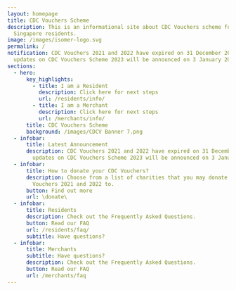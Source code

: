 ```yaml
---
layout: homepage
title: CDC Vouchers Scheme
description: This is an informational site about CDC Vouchers scheme for
  Singapore residents.
image: /images/isomer-logo.svg
permalink: /
notification: CDC Vouchers 2021 and 2022 have expired on 31 December 2022. More
  updates on CDC Vouchers Scheme 2023 will be announced on 3 January 2023.
sections:
  - hero:
      key_highlights:
        - title: I am a Resident
          description: Click here for next steps
          url: /residents/info/
        - title: I am a Merchant
          description: Click here for next steps
          url: /merchants/info/
      title: CDC Vouchers Scheme
      background: /images/CDCV Banner 7.png
  - infobar:
      title: Latest Announcement
      description: CDC Vouchers 2021 and 2022 have expired on 31 December 2022. More
        updates on CDC Vouchers Scheme 2023 will be announced on 3 January 2023.
  - infobar:
      title: How to donate your CDC Vouchers?
      description: Choose from a list of charities that you may donate your CDC
        Vouchers 2021 and 2022 to.
      button: Find out more
      url: \donate\
  - infobar:
      title: Residents
      description: Check out the Frequently Asked Questions.
      button: Read our FAQ
      url: /residents/faq/
      subtitle: Have questions?
  - infobar:
      title: Merchants
      subtitle: Have questions?
      description: Check out the Frequently Asked Questions.
      button: Read our FAQ
      url: /merchants/faq
---
```

